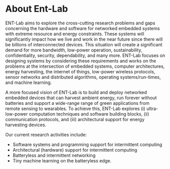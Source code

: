 # About Ent-Lab
ENT-Lab aims to explore the cross-cutting research problems and gaps concerning the hardware and software for networked embedded systems with extreme resource and energy constraints. These systems will significantly impact how we live and work in the near future since there will be billions of interconnected devices. This situation will create a significant demand for more bandwidth, low-power operation, sustainability, confidentiality, security, dependability, and many more. ENT-Lab focuses on designing systems by considering these requirements and works on the problems at the intersection of embedded systems, computer architectures, energy harvesting, the internet of things,  low-power wireless protocols, sensor networks and distributed algorithms, operating systems/run-times, and machine learning. 

A more focused vision of ENT-Lab is to build and deploy networked embedded devices that can harvest ambient energy, run forever without batteries and support a wide-range range of green applications from remote sensing to wearables. To achieve this, ENT-Lab explores (i) ultra-low-power computation techniques and software building blocks, (ii) communication protocols, and (iii) architectural support for energy harvesting devices.

Our current research activities include:
- Software systems and programming support for intermittent computing
- Architectural (hardware) support for intermittent computing
- Batteryless and intermittent networking
- Tiny machine learning on the batteryless edge.
